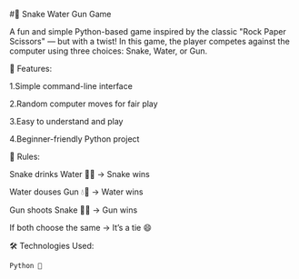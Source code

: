 #🐍 Snake Water Gun Game

A fun and simple Python-based game inspired by the classic "Rock Paper Scissors" — but with a twist!
In this game, the player competes against the computer using three choices: Snake, Water, or Gun.

🚀 Features:

 1.Simple command-line interface

 2.Random computer moves for fair play

 3.Easy to understand and play

 4.Beginner-friendly Python project

🧠 Rules:

 Snake drinks Water 🐍💧 → Snake wins

 Water douses Gun 💧🔫 → Water wins

 Gun shoots Snake 🔫🐍 → Gun wins

 If both choose the same → It’s a tie 😄

🛠️ Technologies Used:

    Python 🐍
